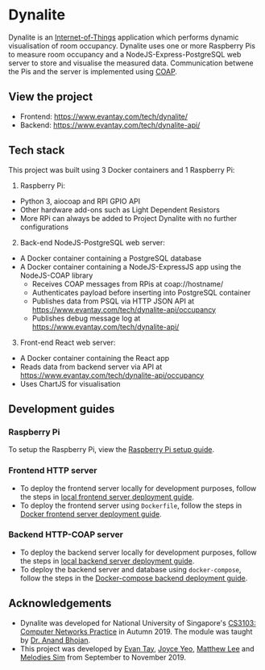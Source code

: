 # Dynalite
Dynalite is an [Internet-of-Things](https://en.wikipedia.org/wiki/Internet_of_things) application which performs dynamic visualisation of room occupancy. Dynalite uses one or more Raspberry Pis to measure room occupancy and a NodeJS-Express-PostgreSQL web server to store and visualise the measured data. Communication betwene the Pis and the server is implemented using [COAP](https://coap.technology/).

## View the project

- Frontend: https://www.evantay.com/tech/dynalite/
- Backend: https://www.evantay.com/tech/dynalite-api/

## Tech stack
This project was built using 3 Docker containers and 1 Raspberry Pi:

1. Raspberry Pi:

- Python 3, aiocoap and RPI GPIO API
- Other hardware add-ons such as Light Dependent Resistors
- More RPi can always be added to Project Dynalite with no further configurations

2. Back-end NodeJS-PostgreSQL web server:

- A Docker container containing a PostgreSQL database
- A Docker container containing a NodeJS-ExpressJS app using the NodeJS-COAP library
    - Receives COAP messages from RPis at coap://hostname/
    - Authenticates payload before inserting into PostgreSQL container
    - Publishes data from PSQL via HTTP JSON API at https://www.evantay.com/tech/dynalite-api/occupancy
    - Publishes debug message log at https://www.evantay.com/tech/dynalite-api/

3. Front-end React web server:

- A Docker container containing the React app
- Reads data from backend server via API at https://www.evantay.com/tech/dynalite-api/occupancy
- Uses ChartJS for visualisation

## Development guides

### Raspberry Pi
To setup the Raspberry Pi, view the [Raspberry Pi setup guide](DEVELOP_RASPBERRY_PI.md).

### Frontend HTTP server
- To deploy the frontend server locally for development purposes, follow the steps in [local frontend server deployment guide](DEVELOP_FRONTEND.md).
- To deploy the frontend server using `Dockerfile`, follow the steps in [Docker frontend server deployment guide](DEVELOP_FRONTEND_DOCKER.md).

### Backend HTTP-COAP server
- To deploy the backend server locally for development purposes, follow the steps in [local backend server deployment guide](DEVELOP_BACKEND.md).
- To deploy the backend server and database using `docker-compose`, follow the steps in the [Docker-compose backend deployment guide](DEVELOP_BACKEND_DOCKER.md).

## Acknowledgements
* Dynalite was developed for National University of Singapore's [CS3103: Computer Networks Practice](https://nusmods.com/modules/CS3103/computer-networks-practice) in Autumn 2019. The module was taught by [Dr. Anand Bhojan](https://www.comp.nus.edu.sg/cs/bio/bhojan/).
* This project was developed by [Evan Tay](https://github.com/DigiPie/), [Joyce Yeo](https://github.com/pikulet/), [Matthew Lee](https://github.com/crazoter) and [Melodies Sim](https://github.com/Happytreat) from September to November 2019.
